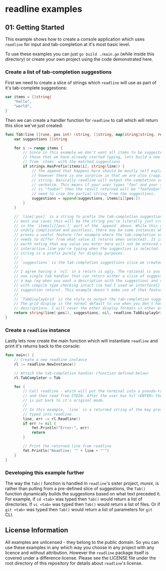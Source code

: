 # readline examples

## 01: Getting Started

This example shows how to create a console application which uses `readline`
for input and tab-completion at it's most basic level.

To use these examples you can just `go build ./main.go` (while inside this
directory) or create your own project using the code demonstrated here.

### Create a list of tab-completion suggestions

First we need to create a slice of strings which `readline` will use as part of
it's tab-complete suggestions:

```go
var items = []string{
	"hello",
	"world",
}
```

Then we can create a handler function for `readline` to call which will return
this slice we've just created:

```go
func Tab(line []rune, pos int) (string, []string, map[string]string, readline.TabDisplayType) {
	var suggestions []string

	for i := range items {
		// Since in this example we don't want all items to be suggested, only
		// those that we have already started typing, lets build a new slice
		// from `items` with the matched suggestions
		if strings.HasPrefix(items[i], string(line)) {
			// The append that happens here should be mostly self explanatory
			// however there is one surprise in that we are also cropping the
			// string. Basically readline will output the completion suggestions
			// verbatim. This means if your user types "foo" and your suggestion
			// is "foobar" then the result returned will be "foofoobar". So you
			// need to crop the partial string from the suggestions.
			suggestions = append(suggestions, items[i][pos:])
		}
	}

	// `line[:pos]` is a string to prefix the tab-completion suggestions. For
	// most use cases this will be the string you're literally just cropped out
	// in the `items[i][pos:]` part of the `append` above. While this does seem
	// unduly complicated and pointless, there may be some instances where this
	// proves a useful feature (for example where the tab-completion suggestion
	// needs to differ from what value it returns when selected). It is also
	// worth noting that any value you enter here will not be entered on to the
	// interactive line you're typing when the suggestion is selected. ie this
	// string is a prefix purely for display purposes.
	//
	// `suggestions` is the tab-completion suggestions slice we created above.
	//
	// I agree having a `nil` in a return is ugly. The rational is you can have
	// one single tab handler that can return either a slice of suggestions or
	// a map (eg when you want a description with the suggestion) and can do so
	// with compile type checking intact (ie had I used an interface{} for the
	// suggestion return). This example doesn't make use of that feature.
	//
	// `TabDisplayGrid` is the style to output the tab-completion suggestions.
	// The grid display is the normal default to use when you don't have
	// descriptions. I will cover the other display formats in other examples.
	return string(line[:pos]), suggestions, nil, readline.TabDisplayGrid
}
```

### Create a `readline` instance

Lastly lets now create the main function which will instantiate `readline` and
print it's returns back to the console:


```go
func main() {
	// Create a new readline instance
	rl := readline.NewInstance()

	// Attach the tab-completion handler (function defined below)
	rl.TabCompleter = Tab

	for {
		// Call readline - which will put the terminal into a pseudo-raw mode
		// and then read from STDIN. After the user has hit <ENTER> the terminal
		// is put back to it's original mode.
		//
		// In this example, `line` is a returned string of the key presses
		// typed into readline.
		line, err := rl.Readline()
		if err != nil {
			fmt.Println("Error:", err)
			return
		}

		// Print the returned line from readline
		fmt.Println("Readline: '" + line + "'")
	}
}
```

### Developing this example further

The way the `Tab()` function is handled in `readline`'s sister project, _murex_,
is rather than pulling from a pre-defined slice of suggestions, the `Tab()`
function dynamically builds the suggestions based on what text preceded it.
For example, if `cd <tab>` was typed then `Tab()` would return a list of
directories. If `vi <tab>` was typed then `Tab()` would return a list of files.
Or if `git <tab>` was typed then `Tab()` would return a list of parameters for
`git` CLI.

## License Information

All examples are unlicensed - they belong to the public domain. So you can use
these examples in any which way you choose in any project with any licence and
without attribution. However the `readline` package itself is covered under a
difference license. Please see the LICENSE file under the root directory of
this repository for details about `readline`'s license.
